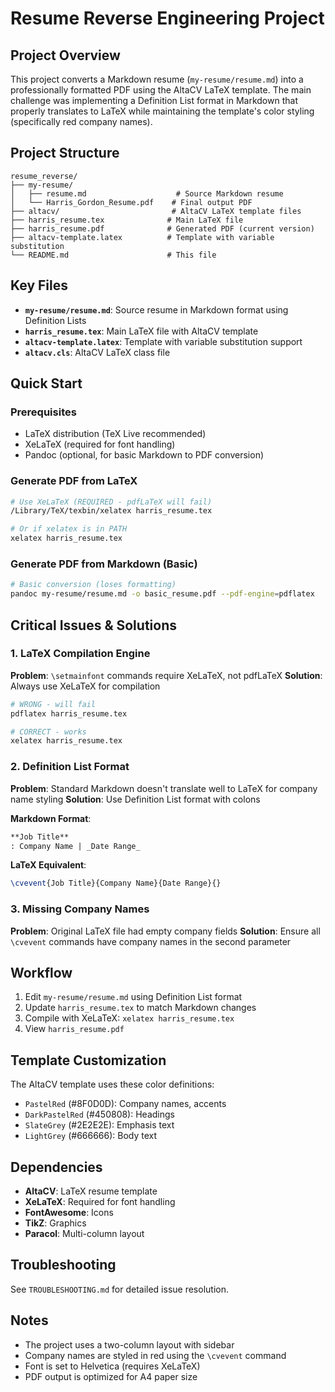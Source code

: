 # Resume Reverse Engineering Project

## Project Overview

This project converts a Markdown resume (`my-resume/resume.md`) into a professionally formatted PDF using the AltaCV LaTeX template. The main challenge was implementing a Definition List format in Markdown that properly translates to LaTeX while maintaining the template's color styling (specifically red company names).

## Project Structure

```
resume_reverse/
├── my-resume/
│   ├── resume.md                    # Source Markdown resume
│   └── Harris_Gordon_Resume.pdf    # Final output PDF
├── altacv/                         # AltaCV LaTeX template files
├── harris_resume.tex              # Main LaTeX file
├── harris_resume.pdf              # Generated PDF (current version)
├── altacv-template.latex          # Template with variable substitution
└── README.md                      # This file
```

## Key Files

- **`my-resume/resume.md`**: Source resume in Markdown format using Definition Lists
- **`harris_resume.tex`**: Main LaTeX file with AltaCV template
- **`altacv-template.latex`**: Template with variable substitution support
- **`altacv.cls`**: AltaCV LaTeX class file

## Quick Start

### Prerequisites
- LaTeX distribution (TeX Live recommended)
- XeLaTeX (required for font handling)
- Pandoc (optional, for basic Markdown to PDF conversion)

### Generate PDF from LaTeX
```bash
# Use XeLaTeX (REQUIRED - pdfLaTeX will fail)
/Library/TeX/texbin/xelatex harris_resume.tex

# Or if xelatex is in PATH
xelatex harris_resume.tex
```

### Generate PDF from Markdown (Basic)
```bash
# Basic conversion (loses formatting)
pandoc my-resume/resume.md -o basic_resume.pdf --pdf-engine=pdflatex
```

## Critical Issues & Solutions

### 1. LaTeX Compilation Engine
**Problem**: `\setmainfont` commands require XeLaTeX, not pdfLaTeX
**Solution**: Always use XeLaTeX for compilation
```bash
# WRONG - will fail
pdflatex harris_resume.tex

# CORRECT - works
xelatex harris_resume.tex
```

### 2. Definition List Format
**Problem**: Standard Markdown doesn't translate well to LaTeX for company name styling
**Solution**: Use Definition List format with colons

**Markdown Format**:
```markdown
**Job Title**
: Company Name | _Date Range_
```

**LaTeX Equivalent**:
```latex
\cvevent{Job Title}{Company Name}{Date Range}{}
```

### 3. Missing Company Names
**Problem**: Original LaTeX file had empty company fields
**Solution**: Ensure all `\cvevent` commands have company names in the second parameter

## Workflow

1. Edit `my-resume/resume.md` using Definition List format
2. Update `harris_resume.tex` to match Markdown changes
3. Compile with XeLaTeX: `xelatex harris_resume.tex`
4. View `harris_resume.pdf`

## Template Customization

The AltaCV template uses these color definitions:
- `PastelRed` (#8F0D0D): Company names, accents
- `DarkPastelRed` (#450808): Headings
- `SlateGrey` (#2E2E2E): Emphasis text
- `LightGrey` (#666666): Body text

## Dependencies

- **AltaCV**: LaTeX resume template
- **XeLaTeX**: Required for font handling
- **FontAwesome**: Icons
- **TikZ**: Graphics
- **Paracol**: Multi-column layout

## Troubleshooting

See `TROUBLESHOOTING.md` for detailed issue resolution.

## Notes

- The project uses a two-column layout with sidebar
- Company names are styled in red using the `\cvevent` command
- Font is set to Helvetica (requires XeLaTeX)
- PDF output is optimized for A4 paper size
